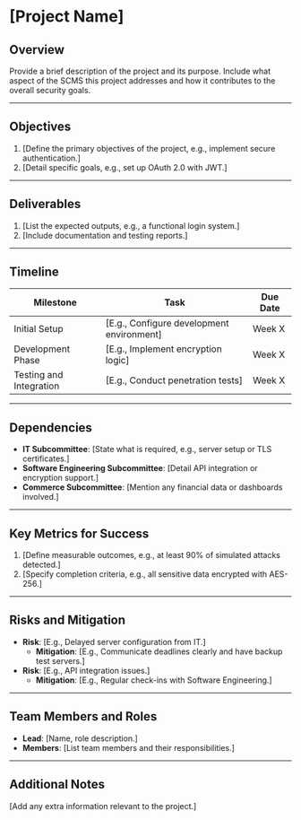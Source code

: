 # [Project Name]

## Overview
Provide a brief description of the project and its purpose. Include what aspect of the SCMS this project addresses and how it contributes to the overall security goals.

---

## Objectives
1. [Define the primary objectives of the project, e.g., implement secure authentication.]
2. [Detail specific goals, e.g., set up OAuth 2.0 with JWT.]

---

## Deliverables
1. [List the expected outputs, e.g., a functional login system.]
2. [Include documentation and testing reports.]

---

## Timeline
| **Milestone**             | **Task**                          | **Due Date** |
|---------------------------|------------------------------------|--------------|
| Initial Setup             | [E.g., Configure development environment] | Week X       |
| Development Phase         | [E.g., Implement encryption logic] | Week X       |
| Testing and Integration   | [E.g., Conduct penetration tests]  | Week X       |

---

## Dependencies
- **IT Subcommittee**: [State what is required, e.g., server setup or TLS certificates.]
- **Software Engineering Subcommittee**: [Detail API integration or encryption support.]
- **Commerce Subcommittee**: [Mention any financial data or dashboards involved.]

---

## Key Metrics for Success
1. [Define measurable outcomes, e.g., at least 90% of simulated attacks detected.]
2. [Specify completion criteria, e.g., all sensitive data encrypted with AES-256.]

---

## Risks and Mitigation
- **Risk**: [E.g., Delayed server configuration from IT.]
  - **Mitigation**: [E.g., Communicate deadlines clearly and have backup test servers.]
- **Risk**: [E.g., API integration issues.]
  - **Mitigation**: [E.g., Regular check-ins with Software Engineering.]

---

## Team Members and Roles
- **Lead**: [Name, role description.]
- **Members**: [List team members and their responsibilities.]

---

## Additional Notes
[Add any extra information relevant to the project.]
